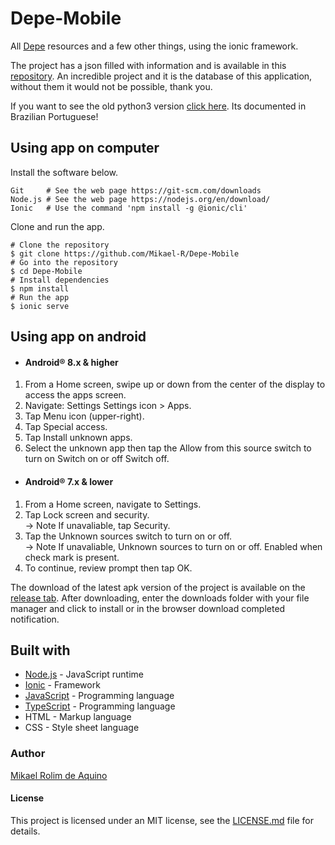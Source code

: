 # Depe-Mobile #

All [Depe](https://github.com/Mikael-R/Depe) resources and a few other things, using the ionic framework.

The project has a json filled with information and is available in this [repository](https://github.com/Bowserinator/Periodic-Table-JSON). An incredible project and it is the database of this application, without them it would not be possible, thank you.

If you want to see the old python3 version [click here](https://github.com/Mikael-R/Depe). Its documented in Brazilian Portuguese!

## Using app on computer ##

Install the software below.
```
Git     # See the web page https://git-scm.com/downloads
Node.js # See the web page https://nodejs.org/en/download/
Ionic   # Use the command 'npm install -g @ionic/cli'
```
Clone and run the app.
```
# Clone the repository
$ git clone https://github.com/Mikael-R/Depe-Mobile
# Go into the repository
$ cd Depe-Mobile
# Install dependencies
$ npm install
# Run the app
$ ionic serve
```
## Using app on android ##

* #### Android® 8.x & higher ####
1. From a Home screen, swipe up or down from the center of the display to access the apps screen.
2. Navigate: Settings Settings icon > Apps.
3. Tap Menu icon (upper-right).
4. Tap Special access.
5. Tap Install unknown apps.
6. Select the unknown app then tap the Allow from this source switch to turn on Switch on or off Switch off.

* #### Android® 7.x & lower ####
1. From a Home screen, navigate to Settings.
2. Tap Lock screen and security.<br>
   → Note If unavaliable, tap Security.
4. Tap the Unknown sources switch to turn on or off.<br>
   → Note If unavaliable, Unknown sources to turn on or off. Enabled when check mark is present.
6. To continue, review prompt then tap OK.

The download of the latest apk version of the project is available on the [release tab](https://github.com/Mikael-R/Depe-Mobile/releases). After downloading, enter the downloads folder with your file manager and click to install or in the browser download completed notification.

## Built with ##

* [Node.js](https://nodejs.org/en/) - JavaScript runtime
* [Ionic](https://ionicframework.com/) - Framework
* [JavaScript](https://www.javascript.com/) - Programming language
* [TypeScript](https://www.typescriptlang.org/) - Programming language
* HTML - Markup language
* CSS - Style sheet language

### Author ###

[Mikael Rolim de Aquino](https://github.com/Mikael-R/)

#### License ####

This project is licensed under an MIT license, see the [LICENSE.md](LICENSE.md) file for details.

